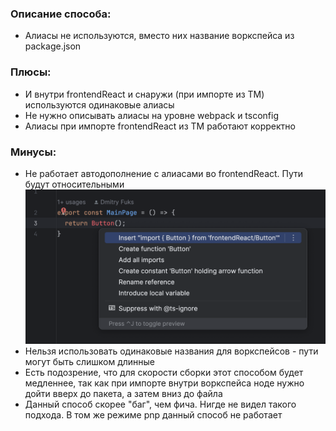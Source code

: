 ### Описание способа:
- Алиасы не используются, вместо них название воркспейса из package.json

### Плюсы:

- И внутри frontendReact и снаружи (при импорте из TM) используются одинаковые алиасы
- Не нужно описывать алиасы на уровне webpack и tsconfig
- Алиасы при импорте frontendReact из TM работают корректно

### Минусы:

- Не работает автодополнение с алиасами во frontendReact. Пути будут относительными
  ![1.png](.github%2Fimages%2F1.png)
- Нельзя использовать одинаковые названия для воркспейсов - пути могут быть слишком длинные
- Есть подозрение, что для скорости сборки этот способом будет медленнее, так как при импорте
  внутри воркспейса ноде нужно дойти вверх до пакета, а затем вниз до файла
- Данный способ скорее "баг", чем фича. Нигде не видел такого подхода. В том же режиме pnp данный способ не работает
